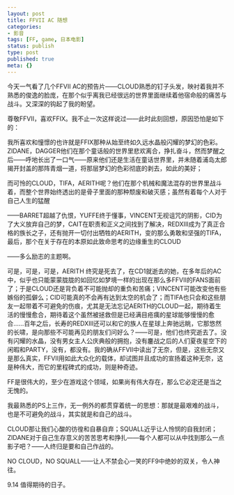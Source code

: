 ```yaml
---
layout: post
title: FFVII AC 随想
categories:
- 影音
tags: [FF, game, 日本电影]
status: publish
type: post
published: true
meta: {}
---
```


今天一气看了几个FFVII AC的预告片——CLOUD熟悉的钉子头发，映衬着我并不熟悉的俊逸的脸庞，在那个似乎离我已经很远的世界里面继续着他宿命般的痛苦与战斗。又深深的钩起了我的盼望。

尊敬FFVII，喜欢FFIX。我不止一次这样说过——此时此刻回想，原因恐怕是如下的：

我所喜欢和憧憬的也许就是FFIX那种从始至终如久远水晶般闪耀的梦幻的色彩。ZIDANE，DAGGER他们在那个童话般的世界里悲欢离合，挣扎奋斗，然而梦醒之后——呼地长出了一口气——原来他们还是生活在童话世界里，并未随着浦岛太郎揭开封盖的那阵青烟一道，将那层梦幻的色彩彻底的剥去，如此的美好；


而可怜的CLOUD，TIFA，AERITH呢？他们在那个机械和魔法混存的世界里战斗着，而整个世界始终透出的是骨子里面的那种颓废和破灭感；虽然有着每个人对于自己人生的猛醒

——BARRET超越了仇恨，YUFFE终于懂事，VINCENT无视诅咒的阴影，CID为了大义放弃自己的梦，CAIT在职责和正义之间找到了解决，REDXIII成为了真正合格的族长之子，还有抛开一切付出牺牲的AERITH，变的那么勇敢和坚强的TIFA，最后，那个在关于存在的本原如此致命思考的边缘重生的CLOUD

——多么励志的主题啊。


可是，可是，可是，AERITH 终究是死去了，在CD1就逝去的她，在多年后的AC中，似乎也只能蒙蒙胧胧的如回忆如梦境一样的出现在那么多FFVII的FANS面前了；于是CLOUD还是背负着不可能抛却的重负和苦痛；VINCENT可能改变他有些嫉俗的孤僻么；CID可能真的不会再有达到太空的机会了；而TIFA也只会和这些朋友一起带着不可避免的伤痕，尤其是无法忘记AERITH的CLOUD一起，期待着生活的慢慢愈合，期待着这个虽然被拯救但是已经满目疮痍的星球能够慢慢的愈合……百年之后，长寿的REDXIII还可以和它的族人在星球上奔驰远眺，它那悠然的长啸，是向那些不可能再见的朋友们问好么？——可是，他们也终究逝去了。没有闪耀的水晶，没有男女主人公庆典般的拥抱，没有鏖战之后的人们夏夜星空下的闲暇和PARTY，没有，都没有。我的确从FFVII中读出了无奈，但是，这些无奈又是那么真实，FFVII用如此大众化的载体，却试图并且成功的宣扬着这种无奈，这是种伟大，而它的里程碑式的成功，则是种奇迹。

FF是很伟大的，至少在游戏这个领域，如果尚有伟大存在，那么它必定还是当之无愧的。

我最熟悉的PS上三作，无一例外的都贯穿着统一的思想：那就是最艰难的战斗，也是不可避免的战斗，其实就是和自己的战斗。

CLOUD那让我们心酸的彷徨和自暴自弃；SQUALL近乎让人怜悯的自我封闭；ZIDANE对于自己生存意义的苦苦思考和挣扎——每个人都可以从中找到那么一点影子吧？——人终归是要和自己作战的。

NO CLOUD，NO SQUALL——让人不禁会心一笑的FF9中绝妙的双关，令人神往。

9.14 值得期待的日子。
  
